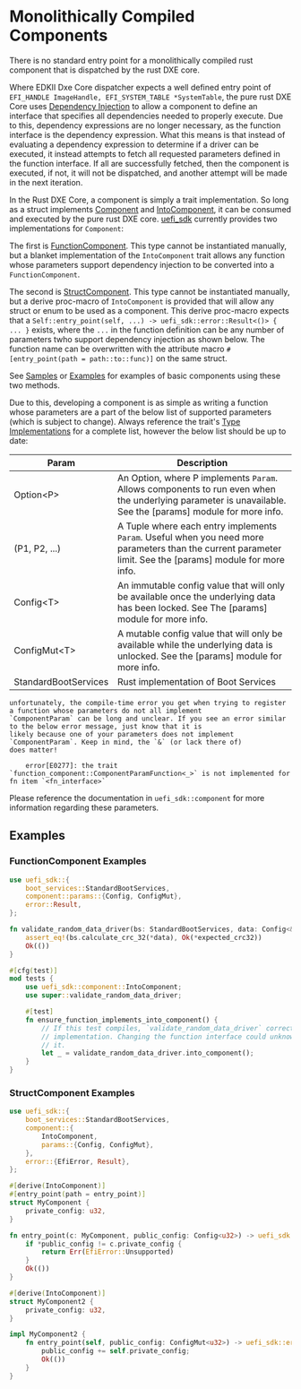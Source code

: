 # Monolithically Compiled Components

There is no standard entry point for a monolithically compiled rust component that is dispatched by the rust DXE core.

Where EDKII Dxe Core dispatcher expects a well defined entry point of
`EFI_HANDLE ImageHandle, EFI_SYSTEM_TABLE *SystemTable`, the pure rust DXE Core uses [Dependency Injection](https://wikipedia.org/wiki/Dependency_injection)
to allow a component to define an interface that specifies all dependencies needed to properly execute. Due to this,
dependency expressions are no longer necessary, as the function interface is the dependency expression. What this
means is that instead of evaluating a dependency expression to determine if a driver can be executed, it instead
attempts to fetch all requested parameters defined in the function interface. If all are successfully fetched, then the
component is executed, if not, it will not be dispatched, and another attempt will be made in the next iteration.

In the Rust DXE Core, a component is simply a trait implementation. So long as a struct implements [Component](todo/docs.rs)
and [IntoComponent](todo/docs.rs), it can be consumed and executed by the pure rust DXE core. [uefi_sdk](todo/docs.rs)
currently provides two implementations for `Component`:

The first is [FunctionComponent](todo/docs.rs). This type cannot be instantiated manually, but a blanket implementation
of the `IntoComponent` trait allows any function whose parameters support dependency injection to be converted into a
`FunctionComponent`.

The second is [StructComponent](todo/docs.rs). This type cannot be instantiated manually, but a derive proc-macro of
`IntoComponent` is provided that will allow any struct or enum to be used as a component. This derive proc-macro
expects that a `Self::entry_point(self, ...) -> uefi_sdk::error::Result<()> { ... }` exists, where the `...` in the
function definition can be any number of parameters twho support dependency injection as shown below. The function
name can be overwritten with the attribute macro `#[entry_point(path = path::to::func)]` on the same struct.

See [Samples](https://github.com/OpenDevicePartnership/uefi-dxe-core/tree/main/sample_components) or [Examples](#examples)
for examples of basic components using these two methods.

Due to this, developing a component is as simple as writing a function whose parameters are a part of the below list of
supported parameters (which is subject to change). Always reference the trait's [Type Implementations](todo/docs.rs)
for a complete list, however the below list should be up to date:

<!-- markdownlint-disable -->
| Param                        | Description                                                                                                                                                |
|------------------------------|------------------------------------------------------------------------------------------------------------------------------------------------------------|
| Option\<P\>                  | An Option, where P implements `Param`. Allows components to run even when the underlying parameter is unavailable. See the [params] module for more info.  |
| (P1, P2, ...)                | A Tuple where each entry implements `Param`. Useful when you need more parameters than the current parameter limit. See the [params] module for more info. |
| Config\<T\>                  | An immutable config value that will only be available once the underlying data has been locked. See The [params] module for more info.                     |
| ConfigMut\<T\>               | A mutable config value that will only be available while the underlying data is unlocked. See the [params] module for more info.                           |
| StandardBootServices         | Rust implementation of Boot Services                                                                                                                       |
<!-- markdownlint-enable -->

```admonish warning
unfortunately, the compile-time error you get when trying to register a function whose parameters do not all implement
`ComponentParam` can be long and unclear. If you see an error similar to the below error message, just know that it is
likely because one of your parameters does not implement `ComponentParam`. Keep in mind, the `&` (or lack there of)
does matter!

    error[E0277]: the trait `function_component::ComponentParamFunction<_>` is not implemented for fn item `<fn_interface>`
```

Please reference the documentation in `uefi_sdk::component` for more information regarding these parameters.

## Examples

### FunctionComponent Examples

```rust
use uefi_sdk::{
    boot_services::StandardBootServices,
    component::params::{Config, ConfigMut},
    error::Result,
};

fn validate_random_data_driver(bs: StandardBootServices, data: Config<&[u8]>, expected_crc32: Config<u32>) -> Result<()> {
    assert_eq!(bs.calculate_crc_32(*data), Ok(*expected_crc32))
    Ok(())
}

#[cfg(test)]
mod tests {
    use uefi_sdk::component::IntoComponent;
    use super::validate_random_data_driver;

    #[test]
    fn ensure_function_implements_into_component() {
        // If this test compiles, `validate_random_data_driver` correctly implements `Component` via the blanket
        // implementation. Changing the function interface could unknowingly break this expectation, so we want to test
        // it.
        let _ = validate_random_data_driver.into_component();
    }
}
```

### StructComponent Examples

```rust
use uefi_sdk::{
    boot_services::StandardBootServices,
    component::{
        IntoComponent,
        params::{Config, ConfigMut},
    },
    error::{EfiError, Result},
};

#[derive(IntoComponent)]
#[entry_point(path = entry_point)]
struct MyComponent {
    private_config: u32,
}

fn entry_point(c: MyComponent, public_config: Config<u32>) -> uefi_sdk::error::Result<()> {
    if *public_config != c.private_config {
        return Err(EfiError::Unsupported)
    }
    Ok(())
}

#[derive(IntoComponent)]
struct MyComponent2 {
    private_config: u32,
}

impl MyComponent2 {
    fn entry_point(self, public_config: ConfigMut<u32>) -> uefi_sdk::error::Result<()> {
        public_config += self.private_config;
        Ok(())
    }
}
```
